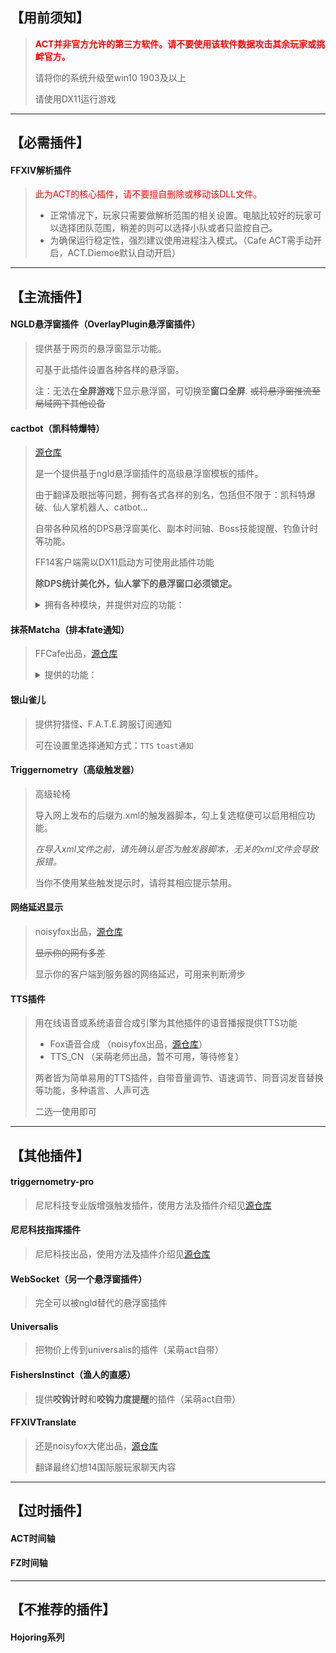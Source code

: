 ## 【用前须知】

> <font color= red><b>ACT并非官方允许的第三方软件。请不要使用该软件数据攻击其余玩家或挑衅官方。</b></font>
>
> 请将你的系统升级至win10 1903及以上
> 
> 请使用DX11运行游戏

---
## 【必需插件】

#### FFXIV解析插件

> <font color= red>此为ACT的核心插件，请不要擅自删除或移动该DLL文件。</font>
>
> * 正常情况下，玩家只需要做解析范围的相关设置。电脑比较好的玩家可以选择团队范围，稍差的则可以选择小队或者只监控自己。
> * 为确保运行稳定性，强烈建议使用进程注入模式。（Cafe ACT需手动开启，ACT.Diemoe默认自动开启）

---
## 【主流插件】

#### NGLD悬浮窗插件（OverlayPlugin悬浮窗插件）

> 提供基于网页的悬浮窗显示功能。
>
> 可基于此插件设置各种各样的悬浮窗。
>
> 注：无法在**全屏游戏**下显示悬浮窗，可切换至**窗口全屏**. ~~或将悬浮窗推流至局域网下其他设备~~

#### cactbot（凯科特爆特）

> [源仓库](https://github.com/quisquous/cactbot) 
>
> 是一个提供基于ngld悬浮窗插件的高级悬浮窗模板的插件。
>
> 由于翻译及眼拙等问题，拥有各式各样的别名，包括但不限于：凯科特爆破、仙人掌机器人、catbot...
>
> 自带各种风格的DPS悬浮窗美化、副本时间轴、Boss技能提醒、钓鱼计时等功能。
> 
> FF14客户端需以DX11启动方可使用此插件功能
> 
> **除DPS统计美化外，仙人掌下的悬浮窗口必须锁定。**
>
> <details><summary>拥有各种模块，并提供对应的功能：</summary>
>
> - DPS统计美化窗口
>* 狩猎雷达（Cactbot Radar）：可监控并播报自身周围S A B狩猎怪的具体位置及相对方位
> * 职业监控（Cactbot Jobs）：可监控自身职业量谱，重要buff，及长CD技能
>* 副本时间轴（Cactbot Timeline）：提供参考用副本时间轴
> * 副本触发提示（Cactbot Alerts）：提供参考用副本触发器
>* 犯错监控（Cactbot OopsyRaidy）：监控自身及队友的犯错，如副本死亡，食物效果过期，吃到不应该的伤害等（注：不包括操作手法）
> * 钓鱼计时器（Cactbot Fisher）：提供渔场数据，钓鱼计时等功能
>* 优雷卡监控（Cactbot Eureka）：可监控并提供**当前**优雷卡岛内NM刷新&天气，和**当前**博兹雅岛内SM、CE刷新&天气 
> 
></details>

#### 抹茶Matcha（排本fate通知）

> FFCafe出品，[源仓库](https://github.com/thewakingsands/matcha)
>
> <details><summary>提供的功能：</summary>
>
> 播报功能（可选tts播报或/和消息中心通知播报）
>
> - 过图播报：播报你即将到达哪张地图（可选只副本或全部地图）
> - 排本播报：排到副本后播报通知（随机副本无法透视）
> - 咬钩提示：钓鱼时播报咬钩（可选开启咬钩力度）
> - F.A.T.E播报：监控播报本地图刷新的已勾选的fate、NM(优雷卡)、SM(博兹雅)（可选名称、等级），可加载模板，默认模板为古武的9本小黄书
> - 博兹雅CE播报：监控播报本地图刷新的紧急遭遇战（Critical Engagement, CE）
>
> 悬浮窗功能（与NGLD悬浮窗插件联合使用）
>
> - 物价记录：记录当前市场交易板的物品最低价格（打开universalis集成后，可上传物价并查询其他服务器的物价）（可选hq过滤）
> - 配装比较：记录自身配装与目标配装（需打开一次目标装备界面）
> - 仙人微彩：刮刮乐计算器，根据期望计算，提供金碟刮刮乐建议
> - 宝物地图：快速查看已开启的藏宝图对应点位
>
> Webhook（需要一定的使用技巧）
>
> - [优雷卡自动史记]()
> - ...
>
> </details> 

#### 银山雀儿

>提供狩猎怪、F.A.T.E.跨服订阅通知
>
>可在设置里选择通知方式：`TTS` `toast通知`

#### Triggernometry（高级触发器）

> 高级轮椅
>
> 导入网上发布的后缀为.xml的触发器脚本，勾上复选框便可以启用相应功能。
>
> *在导入xml文件之前，请先确认是否为触发器脚本，无关的xml文件会导致报错。*
>
> 当你不使用某些触发提示时，请将其相应提示禁用。

#### 网络延迟显示

> noisyfox出品，[源仓库](https://github.com/Noisyfox/ACT.FFXIVPing)
>
> ~~显示你的网有多差~~
>
> 显示你的客户端到服务器的网络延迟，可用来判断滑步

#### TTS插件
> 用在线语音或系统语音合成引擎为其他插件的语音播报提供TTS功能
> - Fox语音合成 （noisyfox出品，[源仓库](https://github.com/Noisyfox/ACT.FoxTTS)）
> - TTS_CN （呆萌老师出品，暂不可用，等待修复）
> 
> 两者皆为简单易用的TTS插件，自带音量调节、语速调节、同音词发音替换等功能，多种语言、人声可选
> 
> 二选一使用即可

---
## 【其他插件】

#### triggernometry-pro

> 尼尼科技专业版增强触发插件，使用方法及插件介绍见[源仓库](https://github.com/pipirapira/triggernometry-pro)

#### 尼尼科技指挥插件

> 尼尼科技出品，使用方法及插件介绍见[源仓库](https://github.com/pipirapira/NiNiTechnology)

#### WebSocket（另一个悬浮窗插件）

> 完全可以被ngld替代的悬浮窗插件

#### Universalis

> 把物价上传到universalis的插件（呆萌act自带）

#### FishersInstinct（渔人的直感）

> 提供**咬钩计时**和**咬钩力度提醒**的插件（呆萌act自带）

#### FFXIVTranslate

> 还是noisyfox大佬出品，[源仓库](https://github.com/Noisyfox/ACT.FFXIVTranslate)
>
> 翻译最终幻想14国际服玩家聊天内容

---
## 【过时插件】

#### ACT时间轴



#### FZ时间轴

---
## 【不推荐的插件】

#### Hojoring系列
